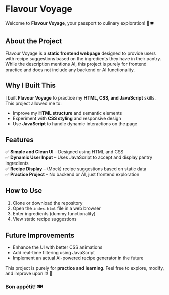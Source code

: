 # Flavour Voyage  

Welcome to **Flavour Voyage**, your passport to culinary exploration! 🚀🍽️  

## About the Project  
Flavour Voyage is a **static frontend webpage** designed to provide users with recipe suggestions based on the ingredients they have in their pantry. While the description mentions AI, this project is purely for frontend practice and does not include any backend or AI functionality.  

## Why I Built This  
I built **Flavour Voyage** to practice my **HTML, CSS, and JavaScript** skills. This project allowed me to:  
- Improve my **HTML structure** and semantic elements  
- Experiment with **CSS styling** and responsive design  
- Use **JavaScript** to handle dynamic interactions on the page  

## Features  
✅ **Simple and Clean UI** – Designed using HTML and CSS  
✅ **Dynamic User Input** – Uses JavaScript to accept and display pantry ingredients  
✅ **Recipe Display** – (Mock) recipe suggestions based on static data  
✅ **Practice Project** – No backend or AI, just frontend exploration  

## How to Use  
1. Clone or download the repository  
2. Open the `index.html` file in a web browser  
3. Enter ingredients (dummy functionality)  
4. View static recipe suggestions  

## Future Improvements  
- Enhance the UI with better CSS animations  
- Add real-time filtering using JavaScript  
- Implement an actual AI-powered recipe generator in the future  

This project is purely for **practice and learning**. Feel free to explore, modify, and improve upon it! 🚀  

### Bon appétit! 🍽️  